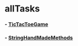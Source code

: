 # allTasks
### - [TicTacToeGame](https://github.com/mrfinansist84/allTasks/blob/master/ticTacToe/index.html "TicTacToeGame")
### - [StringHandMadeMethods](https://github.com/mrfinansist84/allTasks/blob/master/stringHandmadeMethods/index.html "StringHandMadeMethods")
